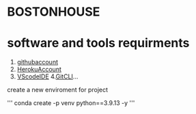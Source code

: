 # BOSTONHOUSE

# software and tools requirments

1. [githubaccount](http://github.com)
2. [HerokuAccount](http://heroku.com)
3. [VScodeIDE](http://code.Visualstudio.com)
4.[GitCLI](for_commond_prompt)...

create a new enviroment for project

'''
conda create -p venv python==3.9.13 -y
'''
